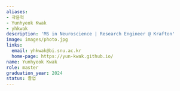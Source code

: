 ```yaml
---
aliases:
- 곽윤혁
- Yunhyeok Kwak
- yhkwak
description: 'MS in Neuroscience | Research Engineer @ Krafton'
image: images/photo.jpg
links:
  email: yhkwak@bi.snu.ac.kr
  home-page: https://yun-kwak.github.io/
name: Yunhyeok Kwak
role: master
graduation_year: 2024
status: 졸업
---
```

